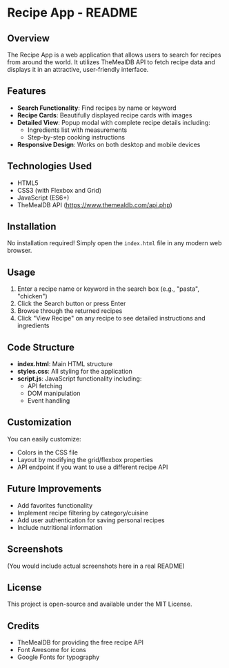# Recipe App - README

## Overview
The Recipe App is a web application that allows users to search for recipes from around the world. It utilizes TheMealDB API to fetch recipe data and displays it in an attractive, user-friendly interface.

## Features
- **Search Functionality**: Find recipes by name or keyword
- **Recipe Cards**: Beautifully displayed recipe cards with images
- **Detailed View**: Popup modal with complete recipe details including:
  - Ingredients list with measurements
  - Step-by-step cooking instructions
- **Responsive Design**: Works on both desktop and mobile devices

## Technologies Used
- HTML5
- CSS3 (with Flexbox and Grid)
- JavaScript (ES6+)
- TheMealDB API (https://www.themealdb.com/api.php)

## Installation
No installation required! Simply open the `index.html` file in any modern web browser.

## Usage
1. Enter a recipe name or keyword in the search box (e.g., "pasta", "chicken")
2. Click the Search button or press Enter
3. Browse through the returned recipes
4. Click "View Recipe" on any recipe to see detailed instructions and ingredients

## Code Structure
- **index.html**: Main HTML structure
- **styles.css**: All styling for the application
- **script.js**: JavaScript functionality including:
  - API fetching
  - DOM manipulation
  - Event handling

## Customization
You can easily customize:
- Colors in the CSS file
- Layout by modifying the grid/flexbox properties
- API endpoint if you want to use a different recipe API

## Future Improvements
- Add favorites functionality
- Implement recipe filtering by category/cuisine
- Add user authentication for saving personal recipes
- Include nutritional information

## Screenshots
(You would include actual screenshots here in a real README)

## License
This project is open-source and available under the MIT License.

## Credits
- TheMealDB for providing the free recipe API
- Font Awesome for icons
- Google Fonts for typography